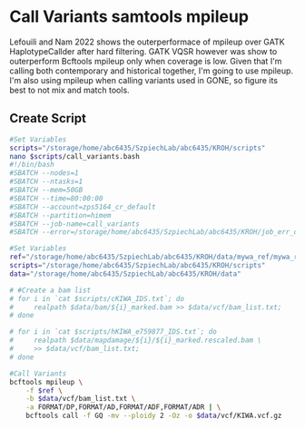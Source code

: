 # Call Variants samtools mpileup
Lefouili and Nam 2022 shows the outerperformace of mpileup over GATK HaplotypeCallder after hard filtering. GATK VQSR however was show to outerperform Bcftools mpileup only when coverage is low. Given that I'm calling both contemporary and historical together, I'm going to use mpileup. I'm also using mpileup when calling variants used in GONE, so figure its best to not mix and match tools. 
 
## Create Script
```bash
#Set Variables
scripts="/storage/home/abc6435/SzpiechLab/abc6435/KROH/scripts"
nano $scripts/call_variants.bash
#!/bin/bash
#SBATCH --nodes=1
#SBATCH --ntasks=1
#SBATCH --mem=50GB
#SBATCH --time=80:00:00
#SBATCH --account=zps5164_cr_default
#SBATCH --partition=himem
#SBATCH --job-name=call_variants
#SBATCH --error=/storage/home/abc6435/SzpiechLab/abc6435/KROH/job_err_output/%x.%j.out

#Set Variables
ref="/storage/home/abc6435/SzpiechLab/abc6435/KROH/data/mywa_ref/mywa_reference/mywagenomev2.1.fa"
scripts="/storage/home/abc6435/SzpiechLab/abc6435/KROH/scripts"
data="/storage/home/abc6435/SzpiechLab/abc6435/KROH/data"

# #Create a bam list
# for i in `cat $scripts/cKIWA_IDS.txt`; do
#     realpath $data/bam/${i}_marked.bam >> $data/vcf/bam_list.txt;
# done

# for i in `cat $scripts/hKIWA_e759877_IDS.txt`; do
#     realpath $data/mapdamage/${i}/${i}_marked.rescaled.bam \
#     >> $data/vcf/bam_list.txt;
# done

#Call Variants
bcftools mpileup \
    -f $ref \
    -b $data/vcf/bam_list.txt \
    -a FORMAT/DP,FORMAT/AD,FORMAT/ADF,FORMAT/ADR | \
    bcftools call -f GQ -mv --ploidy 2 -Oz -o $data/vcf/KIWA.vcf.gz
```
